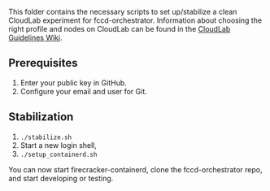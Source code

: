 This folder contains the necessary scripts to set up/stabilize a clean CloudLab experiment for fccd-orchestrator. Information about choosing the right profile and nodes on CloudLab can be found in the [CloudLab Guidelines Wiki](https://github.com/ustiugov/fccd-orchestrator/wiki/CloudLab-Guidelines). 

## Prerequisites
1. Enter your public key in GitHub.
2. Configure your email and user for Git.

## Stabilization
1. `./stabilize.sh`
2. Start a new login shell,
3. `./setup_containerd.sh`

You can now start firecracker-containerd, clone the fccd-orchestrator repo, and start developing or testing.
